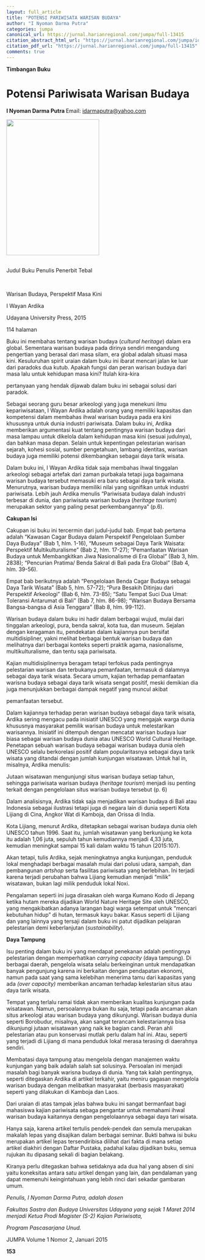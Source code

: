 ```yaml
---
layout: full_article
title: "POTENSI PARIWISATA WARISAN BUDAYA"
author: "I Nyoman Darma Putra"
categories: jumpa
canonical_url: https://jurnal.harianregional.com/jumpa/full-13415 
citation_abstract_html_url: "https://jurnal.harianregional.com/jumpa/id-13415"
citation_pdf_url: "https://jurnal.harianregional.com/jumpa/full-13415"  
comments: true
---
```


<p><span class="font2" style="font-weight:bold;">Timbangan Buku</span></p><a name="caption1"></a>
<h1><a name="bookmark0"></a><span class="font3" style="font-weight:bold;"><a name="bookmark1"></a>Potensi Pariwisata Warisan Budaya</span></h1>
<p><span class="font1" style="font-weight:bold;">I Nyoman Darma Putra </span><span class="font1">Email: </span><a href="mailto:idarmaputra@yahoo.com"><span class="font1">idarmaputra@yahoo.com</span></a></p>
<div><img src="https://jurnal.harianregional.com/media/13415-1.jpg" alt="" style="width:182pt;height:267pt;">
</div><br clear="all">
<div>
<p><span class="font5">Judul Buku Penulis Penerbit Tebal</span></p>
</div><br clear="all">
<p><span class="font5">Warisan Budaya, Perspektif Masa Kini</span></p>
<p><span class="font5">I Wayan Ardika</span></p>
<p><span class="font5">Udayana University Press, 2015</span></p>
<p><span class="font5">114 halaman</span></p>
<p><span class="font6">B</span><span class="font5">uku ini membahas tentang warisan budaya (</span><span class="font5" style="font-style:italic;">cultural heritage</span><span class="font5">) dalam era global. Sementara warisan budaya pada dirinya sendiri mengandung pengertian yang berasal dari masa silam, era global adalah situasi masa kin</span><span class="font2">i. </span><span class="font5">Kesuluruhan spirit uraian dalam buku ini ibarat mencari jalan ke luar dari paradoks dua kutub. Apakah fungsi dan peran warisan budaya dari masa lalu untuk kehidupan masa kini? Itulah kira-kira</span></p>
<p><span class="font5">pertanyaan yang hendak dijawab dalam buku ini sebagai solusi dari paradok.</span></p>
<p><span class="font5">Sebagai seorang guru besar arkeologi yang juga menekuni ilmu kepariwisataan, I Wayan Ardika adalah orang yang memiliki kapasitas dan kompetensi dalam membahas ihwal warisan budaya pada era kini khususnya untuk dunia industri pariwisata. Dalam buku ini, Ardika memberikan argumentasi kuat tentang pentingnya warisan budaya dari masa lampau untuk dikelola dalam kehidupan masa kini (sesuai judulnya), dan bahkan masa depan. Selain untuk kepentingan pelestarian warisan sejarah, kohesi sosial, sumber pengetahuan, lambang identitas, warisan budaya juga memiliki potensi dikembangkan sebagai daya tarik wisata.</span></p>
<p><span class="font5">Dalam buku ini, I Wayan Ardika tidak saja membahas ihwal tinggalan arkeologi sebagai artefak dari zaman purbakala tetapi juga bagaimana warisan budaya tersebut memasuki era baru sebagai daya tarik wisata. Menurutnya, warisan budaya memiliki nilai yang signifikan untuk industri pariwisata. Lebih jauh Ardika menulis “Pariwisata budaya dalah industri terbesar di dunia, dan pariwisata warisan budaya (</span><span class="font5" style="font-style:italic;">heritage tourism</span><span class="font5">) merupakan sektor yang paling pesat perkembangannya” (p.6).</span></p>
<p><span class="font2" style="font-weight:bold;">Cakupan Isi</span></p>
<p><span class="font5">Cakupan isi buku ini tercermin dari judul-judul bab. Empat bab pertama adalah “Kawasan Cagar Budaya dalam Perspektif Pengelolaan Sumber Daya Budaya” (Bab 1, hlm. 1-16), “Museum sebagai Daya Tarik Waisata: Perspektif Multikulturalisme” (Bab 2, hlm. 17-27); “Pemanfaatan Warisan Budaya untuk Membangkitkan Jiwa Nasionalisme di Era Global” (Bab 3, hlm. 2838); “Pencurian Pratima/ Benda Sakral di Bali pada Era Global” (Bab 4, hlm. 39-56).</span></p>
<p><span class="font5">Empat bab berikutnya adalah “Pengelolaan Benda Cagar Budaya sebagai Daya Tarik Wisata” (Bab 5, hlm. 57-72); “Pura Besakih Ditinjau dari Perspektif Arkeologi” (Bab 6, hlm. 73-85); “Satu Tempat Suci Dua Umat: Toleransi Antarumat di Bali” (Bab 7, hlm. 86-98); “Warisan Budaya Bersama Bangsa-bangsa di Asia Tenggara” (Bab 8, hlm. 99-112).</span></p>
<p><span class="font5">Warisan budaya dalam buku ini hadir dalam berbagai wujud, mulai dari tinggalan arkeologi, pura, benda sakral, kota tua, dan museum. Sejalan dengan keragaman itu, pendekatan dalam kajiannya pun bersifat multidisipliner, yakni melihat berbagai bentuk warisan budaya dan melihatnya dari berbagai konteks seperti praktik agama, nasionalisme, multikulturalisme, dan tentu saja pariwisata.</span></p>
<p><span class="font5">Kajian multidisiplinernya beragam tetapi terfokus pada pentingnya pelestarian warisan dan terbukanya pemanfaatan, termasuk di dalamnya sebagai daya tarik wisata. Secara umum, kajian terhadap pemanfaatan warisna budaya sebagai daya tarik wisata sengat positif, meski demikian dia juga menunjukkan berbagai dampak negatif yang muncul akibat</span></p>
<p><span class="font5">pemanfaatan tersebut.</span></p>
<p><span class="font5">Dalam kajiannya terhadap peran warisan budaya sebagai daya tarik wisata, Ardika sering mengacu pada inisiatif UNESCO yang mengajak warga dunia khususnya masyarakat pemilik warisan budaya untuk melestarikan warisannya. Inisiatif ini ditempuh dengan mencatat warisan budaya luar biasa sebagai warisan budaya dunia atau UNESCO World Cultural Heritage. Penetapan sebuah warisan budaya sebagai warisan budaya dunia oleh UNESCO selalu berkorelasi positif dalam popularitasnya sebagai daya tarik wisata yang ditandai dengan jumlah kunjungan wisatawan. Untuk hal in, misalnya, Ardika menulis:</span></p>
<p><span class="font4">Jutaan wisatawan mengunjungi situs warisan budaya setiap tahun, sehingga pariwisata warisan budaya (</span><span class="font4" style="font-style:italic;">heritage tourism</span><span class="font4">) menjadi isu penting terkait dengan pengelolaan situs warisan budaya tersebut (p. 6)</span></p>
<p><span class="font5">Dalam analisisnya, Ardika tidak saja menjadikan warisan budaya di Bali atau Indonesia sebagai ilustrasi tetapi juga di negara lain di dunia seperti Kota Lijiang di Cina, Angkor Wat di Kamboja, dan Orissa di India.</span></p>
<p><span class="font5">Kota Lijiang, menurut Ardika, ditetapkan sebagai warisan budaya dunia oleh UNESCO tahun 1996. Saat itu, jumlah wisatawan yang berkunjung ke kota itu adalah 1,06 juta, sepuluh tahun kemudiannya menjadi 4,33 juta, kemudian meningkat sampai 15 kali dalam waktu 15 tahun (2015:107).</span></p>
<p><span class="font5">Akan tetapi, tulis Ardika, sejak meningkatnya angka kunjungan, penduduk lokal menghadapi berbagai masalah mulai dari polusi udara, sampah, dan pembangunan </span><span class="font5" style="font-style:italic;">artshop</span><span class="font5"> serta fasilitas pariwisata yang berlebihan. Ini terjadi karena terjadi perubahan bahwa Lijiang kemudian menjadi “milik” wisatawan, bukan lagi milik penduduk lokal Noxi.</span></p>
<p><span class="font5">Pengalaman seperti ini juga dirasakan oleh warga Kumano Kodo di Jepang ketika hutam mereka dijadikan World Nature Heritage Site oleh UNESCO, yang mengakibatkan adanya larangan bagi warga setempat untuk “mencari kebutuhan hidup” di hutan, termasuk kayu bakar. Kasus seperti di Lijiang dan yang lainnya yang tersaji dalam buku ini patut dijadikan pelajaran pelestarian demi keberlanjutan (</span><span class="font5" style="font-style:italic;">sustainability</span><span class="font5">).</span></p>
<p><span class="font2" style="font-weight:bold;">Daya Tampung</span></p>
<p><span class="font5">Isu penting dalam buku ini yang mendapat penekanan adalah pentingnya pelestarian dengan memperhatikan </span><span class="font5" style="font-style:italic;">carrying capacity</span><span class="font5"> (daya tampung). Di berbagai daerah, pengelola wisata selalu berkeinginan untuk mendapatkan banyak pengunjung karena ini berkaitan dengan pendapatan ekonomi, namun pada saat yang sama kelebihan menerima tamu dari kapasitas yang ada </span><span class="font5" style="font-style:italic;">(over capacity)</span><span class="font5"> memberikan ancaman terhadap kelestarian situs atau daya tarik wisata.</span></p>
<p><span class="font5">Tempat yang terlalu ramai tidak akan memberikan kualitas kunjungan pada wisatawan. Namun, persoalannya bukan itu saja, tetapi pada ancaman akan situs arkeologi atau warisan budaya yang dikunjungi. Warisan budaya dunia seperti Borobudur, misalnya, akan sangat terancam kelestariannya bisa dikunjungi jutaan wisatawan yang naik ke bagian candi. Peran ahli pelestarian atau pun konservasi mutlak perlu dalam hal ini. Atau, seperti yang terjadi di Lijiang di mana penduduk lokal merasa terasing di daerahnya sendiri.</span></p>
<p><span class="font5">Membatasi daya tampung atau mengelola dengan manajemen waktu kunjungan yang baik adalah salah sat solusinya. Persoalan ini menjadi masalah bagi banyak warisna budaya di dunia. Yang tak kalah pentingnya, seperti ditegaskan Ardika di artikel terkahir, yaitu meniru gagasan mengelola warisan budaya dengan melibatkan masyarakat (berbasis masyarakat) seperti yang dilakukan di Kamboja dan Laos.</span></p>
<p><span class="font5">Dari uraian di atas tampak jelas bahwa buku ini sangat bermanfaat bagi mahasiswa kajian pariwisata sebaga pengantar untuk memahami ihwal warisan budaya kaitannya dengan pengelolaannya sebagai daya tari wisata.</span></p>
<p><span class="font5">Hanya saja, karena artikel tertulis pendek-pendek dan semula merupakan makalah lepas yang disajikan dalam berbagai seminar. Bukti bahwa isi buku merupakan artikel lepas tersendiribisa dilihat dari fakta di mana setiap artikel diakhiri dengan Daftar Pustaka, padahal kalau dijadikan buku, semua rujukan itu dipasang sekali di bagian belakang.</span></p>
<p><span class="font5">Kiranya perlu ditegaskan bahwa setidaknya ada dua hal yang absen di sini yaitu koneksitas antara satu artikel dengan yang lain, dan pendalaman yang dapat memenuhi keingintahuan yang lebih rinci dari sekadar gambaran umum.</span></p>
<p><span class="font5" style="font-style:italic;">Penulis, I Nyoman Darma Putra, adalah dosen</span></p>
<p><span class="font5" style="font-style:italic;">Fakultas Sastra dan Budaya Universitas Udayana yang sejak 1 Maret 2014 menjadi Ketua Prodi Magister (S-2) Kajian Pariwisata,</span></p>
<p><span class="font5" style="font-style:italic;">Program Pascasarjana Unud.</span></p>
<p><span class="font0">JUMPA Volume 1 Nomor 2, Januari 2015</span></p>
<p><span class="font1" style="font-weight:bold;">153</span></p>